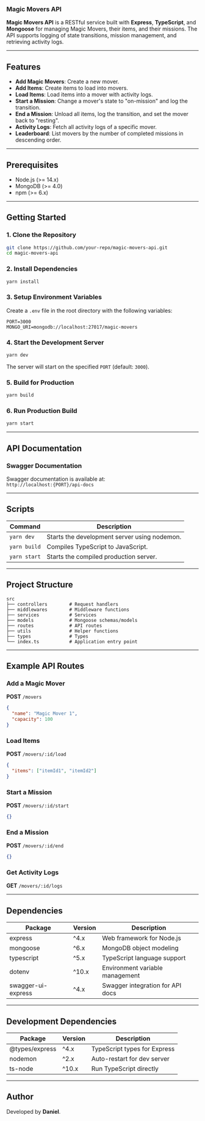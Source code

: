 ### Magic Movers API

**Magic Movers API** is a RESTful service built with **Express**, **TypeScript**, and **Mongoose** for managing Magic Movers, their items, and their missions. The API supports logging of state transitions, mission management, and retrieving activity logs.

---

## Features
- **Add Magic Movers**: Create a new mover.
- **Add Items**: Create items to load into movers.
- **Load Items**: Load items into a mover with activity logs.
- **Start a Mission**: Change a mover's state to "on-mission" and log the transition.
- **End a Mission**: Unload all items, log the transition, and set the mover back to "resting".
- **Activity Logs**: Fetch all activity logs of a specific mover.
- **Leaderboard**: List movers by the number of completed missions in descending order.

---

## Prerequisites
- Node.js (>= 14.x)
- MongoDB (>= 4.0)
- npm (>= 6.x)

---

## Getting Started

### 1. Clone the Repository
```bash
git clone https://github.com/your-repo/magic-movers-api.git
cd magic-movers-api
```

### 2. Install Dependencies
```bash
yarn install
```

### 3. Setup Environment Variables
Create a `.env` file in the root directory with the following variables:

```env
PORT=3000
MONGO_URI=mongodb://localhost:27017/magic-movers
```

### 4. Start the Development Server
```bash
yarn dev
```
The server will start on the specified `PORT` (default: `3000`).

### 5. Build for Production
```bash
yarn build
```

### 6. Run Production Build
```bash
yarn start
```

---

## API Documentation
### Swagger Documentation
Swagger documentation is available at:  
`http://localhost:{PORT}/api-docs`

---

## Scripts
| Command      | Description                                  |
|--------------|----------------------------------------------|
| `yarn dev`   | Starts the development server using nodemon. |
| `yarn build` | Compiles TypeScript to JavaScript.           |
| `yarn start` | Starts the compiled production server.       |

---

## Project Structure
```
src
├── controllers        # Request handlers
├── middlewares        # Middleware functions
├── services           # Services
├── models             # Mongoose schemas/models
├── routes             # API routes
├── utils              # Helper functions
├── types              # Types
└── index.ts           # Application entry point
```

---

## Example API Routes

### Add a Magic Mover
**POST** `/movers`
```json
{
  "name": "Magic Mover 1",
  "capacity": 100
}
```

### Load Items
**POST** `/movers/:id/load`
```json
{
  "items": ["itemId1", "itemId2"]
}
```

### Start a Mission
**POST** `/movers/:id/start`
```json
{}
```

### End a Mission
**POST** `/movers/:id/end`
```json
{}
```

### Get Activity Logs
**GET** `/movers/:id/logs`

---

## Dependencies
| Package     | Version    | Description                       |
|-------------|------------|-----------------------------------|
| express     | ^4.x       | Web framework for Node.js         |
| mongoose    | ^6.x       | MongoDB object modeling           |
| typescript  | ^5.x       | TypeScript language support       |
| dotenv      | ^10.x      | Environment variable management   |
| swagger-ui-express | ^4.x | Swagger integration for API docs |

---

## Development Dependencies
| Package        | Version    | Description                   |
|-----------------|------------|-------------------------------|
| @types/express | ^4.x       | TypeScript types for Express  |
| nodemon        | ^2.x       | Auto-restart for dev server   |
| ts-node        | ^10.x      | Run TypeScript directly       |

---
## Author
Developed by **Daniel**.